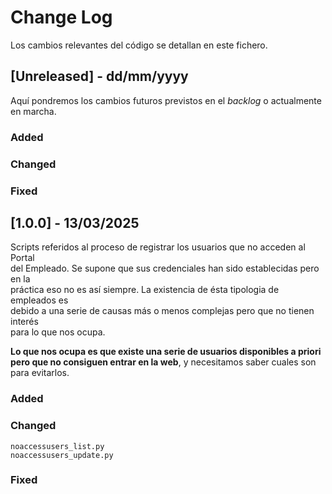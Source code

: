 
# Change Log
Los cambios relevantes del código se detallan en este fichero.
 


 
## [Unreleased] - dd/mm/yyyy
 
Aquí pondremos los cambios futuros previstos en el *backlog* o actualmente  
en marcha.
 
### Added
 
### Changed
 
### Fixed
 
## [1.0.0] - 13/03/2025
  
Scripts referidos al proceso de registrar los usuarios que no acceden al Portal  
del Empleado. Se supone que sus credenciales han sido establecidas pero en la  
práctica eso no es así siempre. La existencia de ésta tipologia de empleados es  
debido a una serie de causas más o menos complejas pero que no tienen interés  
para lo que nos ocupa.

**Lo que nos ocupa es que existe una serie de usuarios disponibles a priori pero
que no consiguen entrar en la web**, y necesitamos saber cuales son para evitarlos.

 
### Added
 
### Changed
  
````
noaccessusers_list.py
noaccessusers_update.py
````

### Fixed
 
